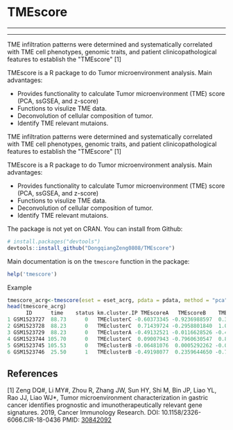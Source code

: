 # TMEscore
--------------------------------------
--------------------------------------

TME infiltration patterns were determined and systematically correlated with TME cell phenotypes, genomic traits, and patient clinicopathological features to establish the "TMEscore" [1]

TMEscore is a R package to do Tumor microenvironment analysis. Main advantages:
- Provides functionality to calculate Tumor microenvironment (TME) score (PCA, ssGSEA, and z-score)
- Functions to visulize TME data.
- Deconvolution of cellular composition of tumor.
- Identify TME relevant mutaions.


TME infiltration patterns were determined and systematically correlated with TME cell phenotypes, genomic traits, and patient clinicopathological features to establish the "TMEscore" [1]

TMEscore is a R package to do Tumor microenvironment analysis. Main advantages:
- Provides functionality to calculate Tumor microenvironment (TME) score (PCA, ssGSEA, and z-score)
- Functions to visulize TME data.
- Deconvolution of cellular composition of tumor.
- Identify TME relevant mutaions.

The package is not yet on CRAN. You can install from Github:

``` r
# install.packages("devtools")
devtools::install_github("DongqiangZeng0808/TMEscore")
```
Main documentation is on the `tmescore` function in the package:

``` r
help('tmescore')
```

Example

``` r
tmescore_acrg<-tmescore(eset = eset_acrg, pdata = pdata, method = "pca")
head(tmescore_acrg)
      ID      time    status km.cluster.IP TMEscoreA   TMEscoreB    TMEscore
1 GSM1523727  88.73      0   TMEclusterC -0.60373345 -0.9236988597  0.31996541
2 GSM1523728  88.23      0   TMEclusterC  0.71439724 -0.2958801840  1.01027742
3 GSM1523729  88.23      0   TMEclusterA -0.49132521 -0.0116628526 -0.47966236
4 GSM1523744 105.70      0   TMEclusterC  0.09007943 -0.7960630547  0.88614249
5 GSM1523745 105.53      0   TMEclusterB -0.06481076  0.0005292262 -0.06533999
6 GSM1523746  25.50      1   TMEclusterB -0.49198077  0.2359644650 -0.72794524
```

References
----------
[1] Zeng DQ#, Li MY#, Zhou R, Zhang JW, Sun HY, Shi M, Bin JP, Liao YL, Rao JJ, Liao WJ*, Tumor microenvironment characterization in gastric cancer identifies prognostic and imunotherapeutically relevant gene signatures. 2019, Cancer Immunology Research. 
DOI: 10.1158/2326-6066.CIR-18-0436
PMID: [30842092](https://www.ncbi.nlm.nih.gov/pubmed/30842092)

